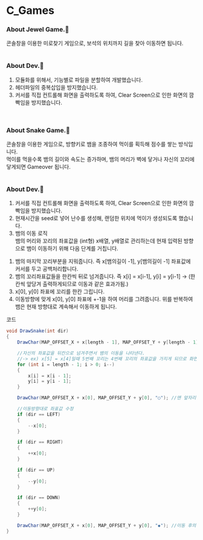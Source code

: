 # C_Games
 
### About Jewel Game.:two_men_holding_hands:
콘솔창을 이용한 미로찾기 게임으로, 보석의 위치까지 길을 찾아 이동하면 됩니다.<br>
<br>

### About Dev.:nut_and_bolt:
1. 모듈화를 위해서, 기능별로 파일을 분할하여 개발했습니다.
2. 헤더파일의 중복삽입을 방지했습니다.
3. 커서를 직접 컨트롤해 화면을 출력하도록 하여, Clear Screen으로 인한 화면의 깜빡임을 방지했습니다. 
<br>

### About Snake Game.:two_men_holding_hands:
콘솔창을 이용한 게임으로, 방향키로 뱀을 조종하여 먹이를 획득해 점수를 쌓는 방식입니다.<br>
먹이를 먹을수록 뱀의 길이와 속도는 증가하며, 뱀의 머리가 벽에 닿거나 자신의 꼬리에 닿게되면 Gameover 됩니다.<br>
<br>

### About Dev.:nut_and_bolt:
1. 커서를 직접 컨트롤해 화면을 출력하도록 하여, Clear Screen으로 인한 화면의 깜빡임을 방지했습니다.
2. 현재시간을 seed로 넣어 난수를 생성해, 랜덤한 위치에 먹이가 생성되도록 했습니다.
3. 뱀의 이동 로직<br>
뱀의 머리와 꼬리의 좌표값을 (int형) x배열, y배열로 관리하는데 현재 입력된 방향으로 뱀이 이동하기 위해 다음 단계를 거칩니다.
1) 뱀의 마지막 꼬리부분을 지워줍니다. 즉 x[뱀의길이 -1], y[뱀의길이 -1] 좌표값에 커서를 두고 공백처리합니다.
2) 뱀의 꼬리좌표값들을 한칸씩 뒤로 넘겨줍니다. 즉 x[i] = x[i-1], y[i] = y[i-1] -> (한칸씩 앞당겨 출력하게되므로 이동과 같은 효과가됨.)
3) x[0], y[0] 좌표에 꼬리를 한칸 그립니다.
4) 이동방향에 맞게 x[0], y[0] 좌표에 +-1을 하여 머리를 그려줍니다.
위를 반복하여 뱀은 현재 방향대로 계속해서 이동하게 됩니다.

코드
```c#
void DrawSnake(int dir)
{
	DrawChar(MAP_OFFSET_X + x[length - 1], MAP_OFFSET_Y + y[length - 1], "  "); //뱀의 마지막 꼬리부분을 지워준다.

	//자신의 좌표값을 뒤칸으로 넘겨주면서 뱀의 이동을 나타낸다. 
	//-> ex) x[5] = x[4]일때 5번째 꼬리는 4번째 꼬리의 좌표값을 가지게 되므로 화면상 앞으로 이동하게됨.
	for (int i = length - 1; i > 0; i--)
	{
		x[i] = x[i - 1];
		y[i] = y[i - 1];
	}

	DrawChar(MAP_OFFSET_X + x[0], MAP_OFFSET_Y + y[0], "○"); //맨 앞자리에도 꼬리를 그려준다.

	//이동방향대로 좌표값 수정
	if (dir == LEFT)
	{
		--x[0];
	}

	if (dir == RIGHT)
	{
		++x[0];
	}

	if (dir == UP)
	{
		--y[0];
	}

	if (dir == DOWN)
	{
		++y[0];
	}

	DrawChar(MAP_OFFSET_X + x[0], MAP_OFFSET_Y + y[0], "◆"); //이동 후의 머리를 그려준다.
}
```

<br>
